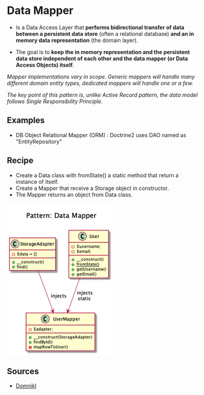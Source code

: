 # Data Mapper

+ Is a Data Access Layer that **performs bidirectional transfer of data between a persistent data store** (often a relational database) **and an in memory data representation** (the domain layer). 

+ The goal is to **keep the in memory representation and the persistent data store independent of each other and the data mapper (or Data Access Objects) itself**.
   
_Mapper implementations vary in scope. Generic mappers will handle many different domain entity types, dedicated mappers will handle one or a few._

_The key point of this pattern is, unlike Active Record pattern, the data model follows Single Responsibility Principle._

  
## Examples
+ DB Object Relational Mapper (ORM) : Doctrine2 uses DAO named as "EntityRepository"

## Recipe  
+ Create a Data class with fromState() a static method that return a instance of itself.
+ Create a Mapper that receive a Storage object in constructor.
+ The Mapper returns an object from Data class.

![](domnikl/diagram.png)

## Sources
+ [Domnikl](https://github.com/domnikl/DesignPatternsPHP/tree/master/Structural/DataMapper)
